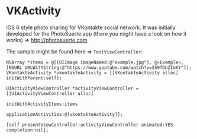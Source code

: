 VKActivity
==========

iOS 6 style photo sharing for VKontakte social network. It was initially developed for the PhotoSuerte app (there you might have a look on how it works) => http://photosuerte.com


The sample might be found here => `TestViewController`:

    NSArray *items = @[[UIImage imageNamed:@"example.jpg"], @«Example», [NSURL URLWithString:@"https://www.youtube.com/watch?v=S59fDUZIuKY"]];
    VKontakteActivity *vkontakteActivity = [[VKontakteActivity alloc] initWithParent:self];
    
    UIActivityViewController *activityViewController = [[UIActivityViewController alloc]
                                                        initWithActivityItems:items
                                                        applicationActivities:@[vkontakteActivity]];
    
    [self presentViewController:activityViewController animated:YES completion:nil];
